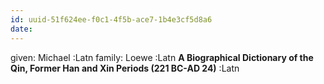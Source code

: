 ```yaml
---
id: uuid-51f624ee-f0c1-4f5b-ace7-1b4e3cf5d8a6
date: 
---
```


given: Michael :Latn
family: Loewe :Latn
**A Biographical Dictionary of the Qin, Former Han and Xin Periods (221 BC-AD 24)** :Latn